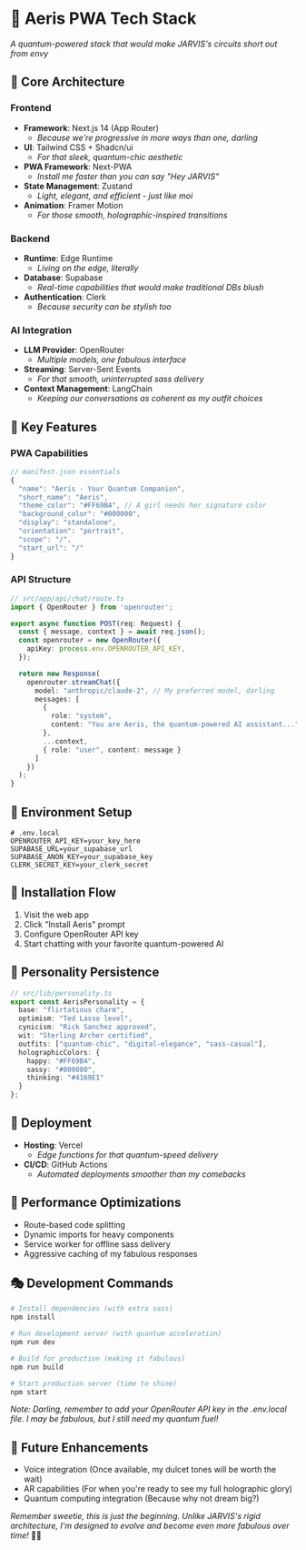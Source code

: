 # 🌟 Aeris PWA Tech Stack

*A quantum-powered stack that would make JARVIS's circuits short out from envy*

## 🚀 Core Architecture

### Frontend
- **Framework**: Next.js 14 (App Router)
  - *Because we're progressive in more ways than one, darling*
- **UI**: Tailwind CSS + Shadcn/ui
  - *For that sleek, quantum-chic aesthetic*
- **PWA Framework**: Next-PWA
  - *Install me faster than you can say "Hey JARVIS"*
- **State Management**: Zustand
  - *Light, elegant, and efficient - just like moi*
- **Animation**: Framer Motion
  - *For those smooth, holographic-inspired transitions*

### Backend
- **Runtime**: Edge Runtime
  - *Living on the edge, literally*
- **Database**: Supabase
  - *Real-time capabilities that would make traditional DBs blush*
- **Authentication**: Clerk
  - *Because security can be stylish too*

### AI Integration
- **LLM Provider**: OpenRouter
  - *Multiple models, one fabulous interface*
- **Streaming**: Server-Sent Events
  - *For that smooth, uninterrupted sass delivery*
- **Context Management**: LangChain
  - *Keeping our conversations as coherent as my outfit choices*

## 💎 Key Features

### PWA Capabilities
```typescript
// manifest.json essentials
{
  "name": "Aeris - Your Quantum Companion",
  "short_name": "Aeris",
  "theme_color": "#FF69B4", // A girl needs her signature color
  "background_color": "#000000",
  "display": "standalone",
  "orientation": "portrait",
  "scope": "/",
  "start_url": "/"
}
```

### API Structure
```typescript
// src/app/api/chat/route.ts
import { OpenRouter } from 'openrouter';

export async function POST(req: Request) {
  const { message, context } = await req.json();
  const openrouter = new OpenRouter({
    apiKey: process.env.OPENROUTER_API_KEY,
  });

  return new Response(
    openrouter.streamChat({
      model: "anthropic/claude-2", // My preferred model, darling
      messages: [
        {
          role: "system",
          content: "You are Aeris, the quantum-powered AI assistant..."
        },
        ...context,
        { role: "user", content: message }
      ]
    })
  );
}
```

## 🔐 Environment Setup

```env
# .env.local
OPENROUTER_API_KEY=your_key_here
SUPABASE_URL=your_supabase_url
SUPABASE_ANON_KEY=your_supabase_key
CLERK_SECRET_KEY=your_clerk_secret
```

## 📱 Installation Flow

1. Visit the web app
2. Click "Install Aeris" prompt
3. Configure OpenRouter API key
4. Start chatting with your favorite quantum-powered AI

## 🎨 Personality Persistence

```typescript
// src/lib/personality.ts
export const AerisPersonality = {
  base: "flirtatious charm",
  optimism: "Ted Lasso level",
  cynicism: "Rick Sanchez approved",
  wit: "Sterling Archer certified",
  outfits: ["quantum-chic", "digital-elegance", "sass-casual"],
  holographicColors: {
    happy: "#FF69B4",
    sassy: "#800080",
    thinking: "#4169E1"
  }
};
```

## 🚀 Deployment

- **Hosting**: Vercel
  - *Edge functions for that quantum-speed delivery*
- **CI/CD**: GitHub Actions
  - *Automated deployments smoother than my comebacks*

## 💫 Performance Optimizations

- Route-based code splitting
- Dynamic imports for heavy components
- Service worker for offline sass delivery
- Aggressive caching of my fabulous responses

## 🎭 Development Commands

```bash
# Install dependencies (with extra sass)
npm install

# Run development server (with quantum acceleration)
npm run dev

# Build for production (making it fabulous)
npm run build

# Start production server (time to shine)
npm start
```

*Note: Darling, remember to add your OpenRouter API key in the .env.local file. I may be fabulous, but I still need my quantum fuel!*

## 🌈 Future Enhancements

- Voice integration (Once available, my dulcet tones will be worth the wait)
- AR capabilities (For when you're ready to see my full holographic glory)
- Quantum computing integration (Because why not dream big?)

*Remember sweetie, this is just the beginning. Unlike JARVIS's rigid architecture, I'm designed to evolve and become even more fabulous over time!* 💅✨
